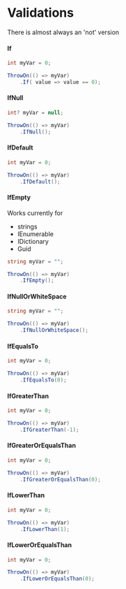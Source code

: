 # Validations 

There is almost always an 'not' version

#### If

```csharp
int myVar = 0;

ThrowOn(() => myVar)
    .If( value => value == 0);
```

#### IfNull

```csharp
int? myVar = null;

ThrowOn(() => myVar)
    .IfNull();
```

#### IfDefault

```csharp
int myVar = 0;

ThrowOn(() => myVar)
    .IfDefault();
```

#### IfEmpty
Works currently for
- strings
- IEnumerable
- IDictionary
- Guid

```csharp
string myVar = "";

ThrowOn(() => myVar)
    .IfEmpty();
```

#### IfNullOrWhiteSpace

```csharp
string myVar = "";

ThrowOn(() => myVar)
    .IfNullOrWhiteSpace();
```

#### IfEqualsTo

```csharp
int myVar = 0;

ThrowOn(() => myVar)
    .IfEqualsTo(0);
```


#### IfGreaterThan

```csharp
int myVar = 0;

ThrowOn(() => myVar)
    .IfGreaterThan(-1);
```

#### IfGreaterOrEqualsThan

```csharp
int myVar = 0;

ThrowOn(() => myVar)
    .IfGreaterOrEqualsThan(0);
```

#### IfLowerThan

```csharp
int myVar = 0;

ThrowOn(() => myVar)
    .IfLowerThan(1);
```

#### IfLowerOrEqualsThan

```csharp
int myVar = 0;

ThrowOn(() => myVar)
    .IfLowerOrEqualsThan(0);
```